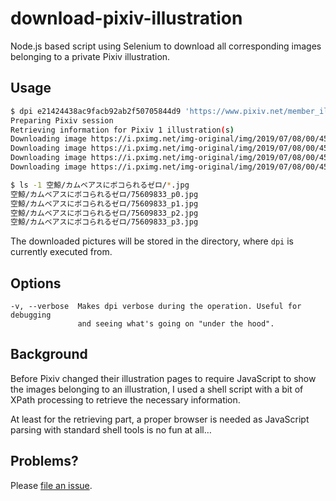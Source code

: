 # download-pixiv-illustration

Node.js based script using Selenium to download all corresponding images
belonging to a private Pixiv illustration.

## Usage

```bash
$ dpi e21424438ac9facb92ab2f50705844d9 'https://www.pixiv.net/member_illust.php?mode=medium&illust_id=75609833'
Preparing Pixiv session
Retrieving information for Pixiv 1 illustration(s)
Downloading image https://i.pximg.net/img-original/img/2019/07/08/00/45/05/75609833_p0.jpg
Downloading image https://i.pximg.net/img-original/img/2019/07/08/00/45/05/75609833_p1.jpg
Downloading image https://i.pximg.net/img-original/img/2019/07/08/00/45/05/75609833_p2.jpg
Downloading image https://i.pximg.net/img-original/img/2019/07/08/00/45/05/75609833_p3.jpg

$ ls -1 空鯨/カムベアスにボコられるゼロ/*.jpg
空鯨/カムベアスにボコられるゼロ/75609833_p0.jpg
空鯨/カムベアスにボコられるゼロ/75609833_p1.jpg
空鯨/カムベアスにボコられるゼロ/75609833_p2.jpg
空鯨/カムベアスにボコられるゼロ/75609833_p3.jpg
```

The downloaded pictures will be stored in the directory, where `dpi` is
currently executed from.

## Options

    -v, --verbose  Makes dpi verbose during the operation. Useful for debugging
                   and seeing what's going on "under the hood".

## Background

Before Pixiv changed their illustration pages to require JavaScript to show
the images belonging to an illustration, I used a shell script with a bit
of XPath processing to retrieve the necessary information.

At least for the retrieving part, a proper browser is needed as JavaScript
parsing with standard shell tools is no fun at all…

## Problems?

Please [file an issue].

[file an issue]: https://github.com/NigridsVa/download-pixiv-illustration/issues
